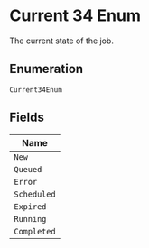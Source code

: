 
# Current 34 Enum

The current state of the job.

## Enumeration

`Current34Enum`

## Fields

| Name |
|  --- |
| `New` |
| `Queued` |
| `Error` |
| `Scheduled` |
| `Expired` |
| `Running` |
| `Completed` |

